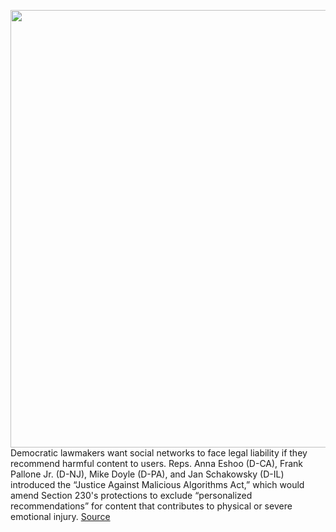 <img src='https://cdn.vox-cdn.com/thumbor/ksAIqq5Nn4-L63dyl_mZFUFGepg=/0x0:4000x2667/1200x800/filters:focal(1537x528:2177x1168)/cdn.vox-cdn.com/uploads/chorus_image/image/69994747/1235715609.0.jpg' width='700px' /><br/>
Democratic lawmakers want social networks to face legal liability if they recommend harmful content to users. Reps. Anna Eshoo (D-CA), Frank Pallone Jr. (D-NJ), Mike Doyle (D-PA), and Jan Schakowsky (D-IL) introduced the “Justice Against Malicious Algorithms Act,” which would amend Section 230's protections to exclude “personalized recommendations” for content that contributes to physical or severe emotional injury.
<a href='https://www.theverge.com/2021/10/14/22726290/malicious-algorithms-section-230-bill-eshoo-pallone-doyle-schakowsky-facebook-whistleblower'> Source <a/>